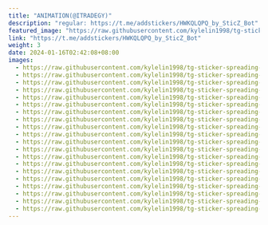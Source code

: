 ```yaml
---
title: "ANIMATION(@ITRADEGY)"
description: "regular: https://t.me/addstickers/HWKQLQPQ_by_SticZ_Bot"
featured_image: "https://raw.githubusercontent.com/kylelin1998/tg-sticker-spreading-worldwide-images/main/img/d906898e-f682-441b-a3c2-f685b74f4ffc.jpg"
link: "https://t.me/addstickers/HWKQLQPQ_by_SticZ_Bot"
weight: 3
date: 2024-01-16T02:42:08+08:00
images:
  - https://raw.githubusercontent.com/kylelin1998/tg-sticker-spreading-worldwide-images/main/img/d906898e-f682-441b-a3c2-f685b74f4ffc.jpg
  - https://raw.githubusercontent.com/kylelin1998/tg-sticker-spreading-worldwide-images/main/img/a6d6122a-ef5d-475e-b98c-33b7225f5968.jpg
  - https://raw.githubusercontent.com/kylelin1998/tg-sticker-spreading-worldwide-images/main/img/a65a8429-702f-461c-be11-0c2d0a007e8e.jpg
  - https://raw.githubusercontent.com/kylelin1998/tg-sticker-spreading-worldwide-images/main/img/24c64309-3f5e-487c-96c9-4c2ed004c6ce.jpg
  - https://raw.githubusercontent.com/kylelin1998/tg-sticker-spreading-worldwide-images/main/img/9555adb1-831b-4aaa-b3e5-51bbca22b643.jpg
  - https://raw.githubusercontent.com/kylelin1998/tg-sticker-spreading-worldwide-images/main/img/858d5d29-d978-4231-a624-cf95e1a1d403.jpg
  - https://raw.githubusercontent.com/kylelin1998/tg-sticker-spreading-worldwide-images/main/img/1ba8a5db-afd8-4c44-93b8-5e5a4e365193.jpg
  - https://raw.githubusercontent.com/kylelin1998/tg-sticker-spreading-worldwide-images/main/img/bd660ed6-be20-4d8d-993f-bf2941a923a0.jpg
  - https://raw.githubusercontent.com/kylelin1998/tg-sticker-spreading-worldwide-images/main/img/73e868cd-568b-4908-bcf5-4fd191ff278d.jpg
  - https://raw.githubusercontent.com/kylelin1998/tg-sticker-spreading-worldwide-images/main/img/ac0562c8-0586-41d9-a3aa-c224a4535504.jpg
  - https://raw.githubusercontent.com/kylelin1998/tg-sticker-spreading-worldwide-images/main/img/8bb6edf5-7dc2-4ba8-929a-0365dce92310.jpg
  - https://raw.githubusercontent.com/kylelin1998/tg-sticker-spreading-worldwide-images/main/img/c8b5be9e-e708-4103-95c5-06213d1192fb.jpg
  - https://raw.githubusercontent.com/kylelin1998/tg-sticker-spreading-worldwide-images/main/img/5fcde90b-2a96-47c3-a397-452ebb76c8c7.jpg
  - https://raw.githubusercontent.com/kylelin1998/tg-sticker-spreading-worldwide-images/main/img/2c34e48d-6e32-4937-b6e1-82ca534c907f.jpg
  - https://raw.githubusercontent.com/kylelin1998/tg-sticker-spreading-worldwide-images/main/img/ec4740c9-b9b1-4a1e-bba7-43983c0b4d28.jpg
  - https://raw.githubusercontent.com/kylelin1998/tg-sticker-spreading-worldwide-images/main/img/f9fa907c-449a-4cbc-b188-59412e225c6e.jpg
  - https://raw.githubusercontent.com/kylelin1998/tg-sticker-spreading-worldwide-images/main/img/328ea8dc-7175-4ce7-8289-9dce8a3bb193.jpg
  - https://raw.githubusercontent.com/kylelin1998/tg-sticker-spreading-worldwide-images/main/img/b17dc7bd-b93c-4cbc-a7fd-fa359fcc6132.jpg
  - https://raw.githubusercontent.com/kylelin1998/tg-sticker-spreading-worldwide-images/main/img/8c610739-9cf0-4301-9922-ed7c380a2efa.jpg
  - https://raw.githubusercontent.com/kylelin1998/tg-sticker-spreading-worldwide-images/main/img/e614a06f-dfab-4cff-94f2-499ec0b4923e.jpg
---
```

